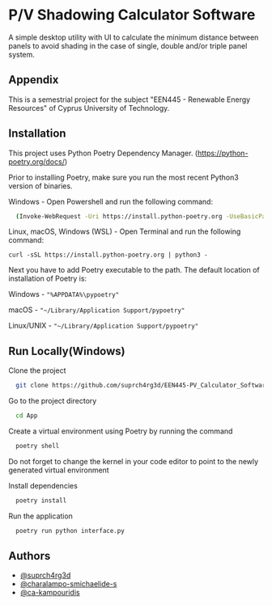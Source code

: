 
# P/V Shadowing Calculator Software

A simple desktop utility with UI to calculate the minimum distance between panels to avoid shading in the case of single, double and/or triple panel system.


## Appendix

This is a semestrial project for the subject "EEN445 - Renewable Energy Resources" of Cyprus University of Technology.


## Installation

This project uses Python Poetry Dependency Manager. 
(https://python-poetry.org/docs/)

Prior to installing Poetry, make sure you run the most recent Python3 version of binaries. 

Windows - Open Powershell and run the following command:
```bash
  (Invoke-WebRequest -Uri https://install.python-poetry.org -UseBasicParsing).Content | py -
```

Linux, macOS, Windows (WSL) - Open Terminal and run the following command:
```
curl -sSL https://install.python-poetry.org | python3 -
```

Next you have to add Poetry executable to the path. The default location of installation of Poetry is:

Windows - ```"%APPDATA%\pypoetry"```

macOS - ```"~/Library/Application Support/pypoetry"```

Linux/UNIX - ```"~/Library/Application Support/pypoetry"```

    
## Run Locally(Windows)

Clone the project

```bash
  git clone https://github.com/suprch4rg3d/EEN445-PV_Calculator_Software
```

Go to the project directory

```bash
  cd App
```
Create a virtual environment using Poetry by running the command
```bash
  poetry shell
```
Do not forget to change the kernel in your code editor to point to the newly generated virtual environment

Install dependencies

```bash
  poetry install 
```

Run the application

```bash
  poetry run python interface.py
```


## Authors

- [@suprch4rg3d](https://github.com/suprch4rg3d)
- [@charalampo-smichaelide-s](https://github.com/Charalampo-sMichaelide-s)
- [@ca-kampouridis](https://github.com/ca-kampouridis)

